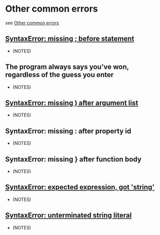 # Other common errors

see [Other common errors](https://developer.mozilla.org/en-US/docs/Learn/JavaScript/First_steps/What_went_wrong#Other_common_errors)

## [SyntaxError: missing ; before statement](https://developer.mozilla.org/en-US/docs/Web/JavaScript/Reference/Errors/Missing_semicolon_before_statement)

- (NOTES)

## The program always says you've won, regardless of the guess you enter

- (NOTES)

## [SyntaxError: missing ) after argument list](https://developer.mozilla.org/en-US/docs/Web/JavaScript/Reference/Errors/Missing_parenthesis_after_argument_list)

- (NOTES)

## SyntaxError: missing : after property id

- (NOTES)

## SyntaxError: missing } after function body

- (NOTES)

## [SyntaxError: expected expression, got 'string'](https://developer.mozilla.org/en-US/docs/Web/JavaScript/Reference/Errors/Unexpected_token)

- (NOTES)

## [SyntaxError: unterminated string literal](https://developer.mozilla.org/en-US/docs/Web/JavaScript/Reference/Errors/Unterminated_string_literal)

- (NOTES)